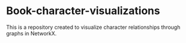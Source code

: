 # Book-character-visualizations
This is a repository created to visualize character relationships through graphs in NetworkX. 
